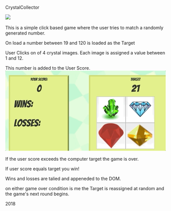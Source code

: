 CrystalCollector

![](https://github.com/gjblythe/CrystalCollector/raw/master/CrystalCollector2.gif)

This is a simple click based game where the user tries to match a randomly generated number.

On load a number between 19 and 120 is loaded as the Target

User Clicks on of 4 crystal images. Each image is assigned a value between 1 and 12.

This number is added to the User Score.
![](https://github.com/gjblythe/CrystalCollector/raw/master/CrystalCollector.gif)

If the user score exceeds the computer target the game is over.

If user score equals target you win!

Wins and losses are talied and appeneded to the DOM. 

on either game over condition is me the Target is reassigned at random and the game's next round begins.

2018
